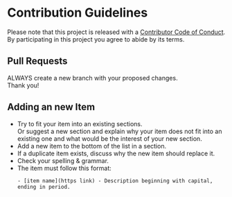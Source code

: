 # Contribution Guidelines

Please note that this project is released with a [Contributor Code of Conduct](CODE_OF_CONDUCT.md).  
By participating in this project you agree to abide by its terms.

## Pull Requests

ALWAYS create a new branch with your proposed changes.  
Thank you!

## Adding an new Item

- Try to fit your item into an existing sections.  
  Or suggest a new section and explain why your item does not fit into an existing one and what would be the interest of your new section.
- Add a new item to the bottom of the list in a section.
- If a duplicate item exists, discuss why the new item should replace it.
- Check your spelling & grammar.
- The item must follow this format:
  ```
  - [item name](https link) - Description beginning with capital, ending in period.